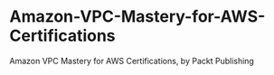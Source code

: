 


# Amazon-VPC-Mastery-for-AWS-Certifications
Amazon VPC Mastery for AWS Certifications, by Packt Publishing

